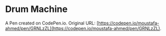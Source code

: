 # Drum Machine

A Pen created on CodePen.io. Original URL: [https://codepen.io/moustafa-ahmed/pen/GRNLzZL](https://codepen.io/moustafa-ahmed/pen/GRNLzZL).

